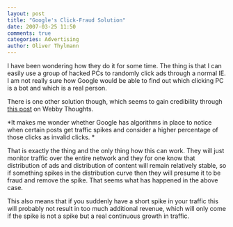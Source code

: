 ```yaml
---
layout: post
title: "Google's Click-Fraud Solution"
date: 2007-03-25 11:50
comments: true
categories: Advertising
author: Oliver Thylmann
---
```








I have been wondering how they do it for some time. The thing is that I can easily use a group of hacked PCs to randomly click ads through a normal IE. I am not really sure how Google would be able to find out which clicking PC is a bot and which is a real person.

There is one other solution though, which seems to gain credibility through [this post](http://www.webbythoughts.com/66/google-adsense-click-reporting-oddity/) on Webby Thoughts.

*It makes me wonder whether Google has algorithms in place to notice when certain posts get traffic spikes and consider a higher percentage of those clicks as invalid clicks. *

That is exactly the thing and the only thing how this can work. They will just monitor traffic over the entire network and they for one know that distribution of ads and distribution of content will remain relatively stable, so if something spikes in the distribution curve then they will presume it to be fraud and remove the spike. That seems what has happened in the above case.

This also means that if you suddenly have a short spike in your traffic this will probably not result in too much additional revenue, which will only come if the spike is not a spike but a real continuous growth in traffic.


